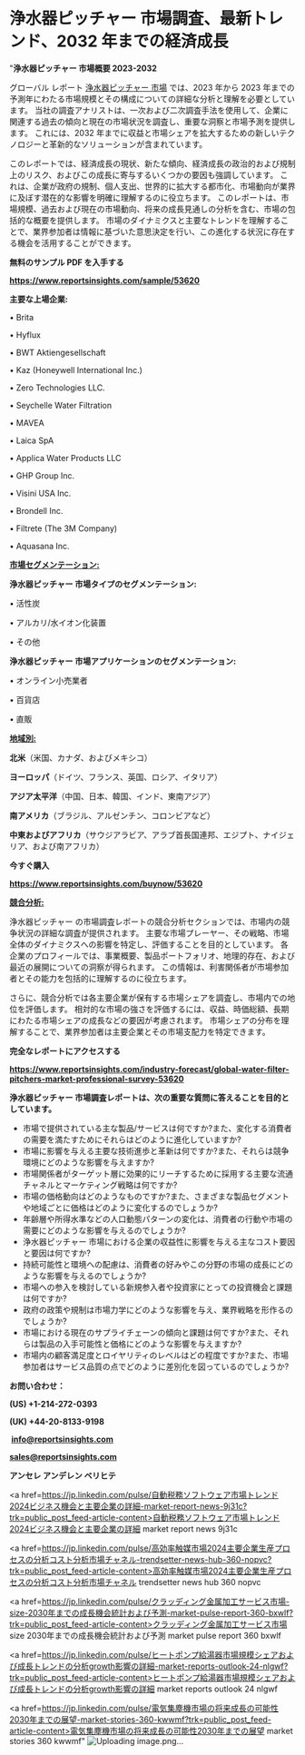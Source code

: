 # 浄水器ピッチャー 市場調査、最新トレンド、2032 年までの経済成長

"<strong>浄水器ピッチャー 市場概要 2023-2032</strong>

グローバル レポート <a href=https://www.reportsinsights.com/sample/53620>浄水器ピッチャー 市場</a> では、2023 年から 2023 年までの予測年にわたる市場規模とその構成についての詳細な分析と理解を必要としています。 当社の調査アナリストは、一次および二次調査手法を使用して、企業に関連する過去の傾向と現在の市場状況を調査し、重要な洞察と市場予測を提供します。 これには、2032 年までに収益と市場シェアを拡大​​するための新しいテクノロジーと革新的なソリューションが含まれています。

このレポートでは、経済成長の現状、新たな傾向、経済成長の政治的および規制上のリスク、およびこの成長に寄与するいくつかの要因も強調しています。 これは、企業が政府の規制、個人支出、世界的に拡大する都市化、市場動向が業界に及ぼす潜在的な影響を明確に理解するのに役立ちます。 このレポートは、市場規模、過去および現在の市場動向、将来の成長見通しの分析を含む、市場の包括的な概要を提供します。 市場のダイナミクスと主要なトレンドを理解することで、業界参加者は情報に基づいた意思決定を行い、この進化する状況に存在する機会を活用することができます。

<strong><b>無料のサンプル PDF を入手する</b></strong>

<a href=https://www.reportsinsights.com/sample/53620><strong><u>https://www.reportsinsights.com/sample/53620</u></strong></a>

<strong>主要な上場企業:</strong>

• Brita

• Hyflux

• BWT Aktiengesellschaft

• Kaz (Honeywell International Inc.)

• Zero Technologies LLC.

• Seychelle Water Filtration

• MAVEA

• Laica SpA

• Applica Water Products LLC

• GHP Group  Inc.

• Visini USA Inc.

• Brondell Inc.

• Filtrete (The 3M Company)

• Aquasana  Inc.

<strong><u>市場セグメンテーション</u></strong><strong><u>:</u></strong>

<strong>浄水器ピッチャー 市場タイプのセグメンテーション:</strong>

• 活性炭

• アルカリ/水イオン化装置

• その他

<strong>浄水器ピッチャー 市場アプリケーションのセグメンテーション:</strong>

• オンライン小売業者

• 百貨店

• 直販

<strong><u>地域別</u></strong><strong><u>:</u></strong>

<strong>北米</strong>（米国、カナダ、およびメキシコ）

<strong>ヨーロッパ</strong>（ドイツ、フランス、英国、ロシア、イタリア）

<strong>アジア太平洋</strong>（中国、日本、韓国、インド、東南アジア）

<strong>南アメリカ</strong>（ブラジル、アルゼンチン、コロンビアなど）

<strong>中東およびアフリカ</strong>（サウジアラビア、アラブ首長国連邦、エジプト、ナイジェリア、および南アフリカ）

<strong>今すぐ購入</strong>

<a href=https://www.reportsinsights.com/buynow/53620><strong><u>https://www.reportsinsights.com/buynow/53620</u></strong></a>

<strong><u>競合分析:</u></strong>

浄水器ピッチャー の市場調査レポートの競合分析セクションでは、市場内の競争状況の詳細な調査が提供されます。 主要な市場プレーヤー、その戦略、市場全体のダイナミクスへの影響を特定し、評価することを目的としています。 各企業のプロフィールでは、事業概要、製品ポートフォリオ、地理的存在、および最近の展開についての洞察が得られます。 この情報は、利害関係者が市場参加者とその能力を包括的に理解するのに役立ちます。

さらに、競合分析では各主要企業が保有する市場シェアを調査し、市場内での地位を評価します。 相対的な市場の強さを評価するには、収益、時価総額、長期にわたる市場シェアの成長などの要因が考慮されます。 市場シェアの分布を理解することで、業界参加者は主要企業とその市場支配力を特定できます。

<strong>完全なレポートにアクセスする</strong>

<a href=https://www.reportsinsights.com/industry-forecast/global-water-filter-pitchers-market-professional-survey-53620><strong><u><b>https://www.reportsinsights.com/industry-forecast/global-water-filter-pitchers-market-professional-survey-53620</b></u></strong></a>

<strong><b>浄水器ピッチャー 市場調査レポートは、次の重要な質問に答えることを目的としています。</b></strong>
<ul>
  <li>市場で提供されている主な製品/サービスは何ですか?また、変化する消費者の需要を満たすためにそれらはどのように進化していますか?</li>
  <li>市場に影響を与える主要な技術進歩と革新は何ですか?また、それらは競争環境にどのような影響を与えますか?</li>
  <li>市場関係者がターゲット層に効果的にリーチするために採用する主要な流通チャネルとマーケティング戦略は何ですか?</li>
  <li>市場の価格動向はどのようなものですか?また、さまざまな製品セグメントや地域ごとに価格はどのように変化するのでしょうか?</li>
  <li>年齢層や所得水準などの人口動態パターンの変化は、消費者の行動や市場の需要にどのような影響を与えるのでしょうか?</li>
  <li>浄水器ピッチャー 市場における企業の収益性に影響を与える主なコスト要因と要因は何ですか?</li>
  <li>持続可能性と環境への配慮は、消費者の好みやこの分野の市場の成長にどのような影響を与えるのでしょうか?</li>
  <li>市場への参入を検討している新規参入者や投資家にとっての投資機会と課題は何ですか?</li>
  <li>政府の政策や規制は市場力学にどのような影響を与え、業界戦略を形作るのでしょうか?</li>
  <li>市場における現在のサプライチェーンの傾向と課題は何ですか?また、それらは製品の入手可能性と価格にどのような影響を与えますか?</li>
  <li>市場内の顧客満足度とロイヤリティのレベルはどの程度ですか?また、市場参加者はサービス品質の点でどのように差別化を図っているのでしょうか?</li>
</ul>
<strong>お問い合わせ：</strong>

<strong>(US) +1-214-272-0393</strong>

<strong>(UK) +44-20-8133-9198</strong>

<strong> </strong><a href=info@reportsinsights.com><strong><u>info@reportsinsights.com</u></strong></a>

<a href=sales@reportsinsights.com><strong><u>sales@reportsinsights.com</u></strong></a>

<strong>アンセレ アンデレン ベリヒテ</strong>

<a href=https://jp.linkedin.com/pulse/自動税務ソフトウェア市場トレンド2024ビジネス機会と主要企業の詳細-market-report-news-9j31c?trk=public_post_feed-article-content>自動税務ソフトウェア市場トレンド2024ビジネス機会と主要企業の詳細 market report news 9j31c</a>

<a href=https://jp.linkedin.com/pulse/高効率触媒市場2024主要企業生産プロセスの分析コスト分析市場チャネル-trendsetter-news-hub-360-nopvc?trk=public_post_feed-article-content>高効率触媒市場2024主要企業生産プロセスの分析コスト分析市場チャネル trendsetter news hub 360 nopvc</a>

<a href=https://jp.linkedin.com/pulse/クラッディング金属加工サービス市場-size-2030年までの成長機会統計および予測-market-pulse-report-360-bxwlf?trk=public_post_feed-article-content>クラッディング金属加工サービス市場 size 2030年までの成長機会統計および予測 market pulse report 360 bxwlf</a>

<a href=https://jp.linkedin.com/pulse/ヒートポンプ給湯器市場規模シェアおよび成長トレンドの分析growth影響の詳細-market-reports-outlook-24-nlgwf?trk=public_post_feed-article-content>ヒートポンプ給湯器市場規模シェアおよび成長トレンドの分析growth影響の詳細 market reports outlook 24 nlgwf</a>

<a href=https://jp.linkedin.com/pulse/電気集塵機市場の将来成長の可能性2030年までの展望-market-stories-360-kwwmf?trk=public_post_feed-article-content>電気集塵機市場の将来成長の可能性2030年までの展望 market stories 360 kwwmf</a>"
![Uploading image.png…]()
